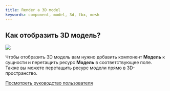 ```yaml
---
title: Render a 3D model
keywords: component, model, 3d, fbx, mesh
---
```


## Как отобразить 3D модель?

<img src="https://s3-eu-west-1.amazonaws.com/static.playcanvas.com/instructions/new_model.gif"/>

Чтобы отобразить 3D модель вам нужно добавить компонент **Модель** к сущности и перетащить ресурс **Модель** в соответствующее поле. Также вы можете перетащить ресурс модели прямо в 3D-пространство.

<a class="docs" href="http://developer.playcanvas.com/en/user-manual/packs/components/model/" target="_blank">Посмотреть руководство пользователя</a>


